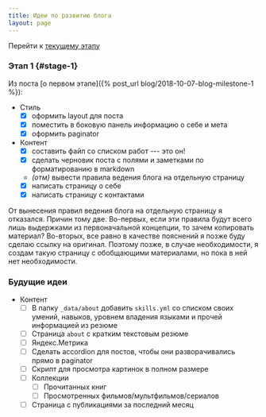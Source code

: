 ```yaml
---
title: Идеи по развитию блога
layout: page
---
```


Перейти к [текущему этапу](#stage-1)

### Этап 1 {#stage-1}

Из поста [о первом этапе]({% post_url blog/2018-10-07-blog-milestone-1 %}):
- Стиль
  - [X] оформить layout для поста
  - [X] поместить в боковую панель информацию о себе и мета
  - [X] оформить paginator
- Контент
  - [X] составить файл со списком работ --- это он!
  - [X] сделать черновик поста с полями и заметками по форматированию
    в markdown
  - *(отм)* вывести правила ведения блога на отдельную страницу
  - [X] написать страницу о себе
  - [X] написать страницу с контактами

От вынесения правил ведения блога на отдельную страницу я отказался.
Причин тому две.  Во-первых, если эти правила будут всего лишь
выдержками из первоначальной концепции, то зачем копировать материал?
Во-вторых, все равно в качестве пояснений я позже буду сделаю ссылку
на оригинал.  Поэтому позже, в случае необходимости, я создам такую
страницу с обобщающими материалами, но пока в ней нет необходимости.

### Будущие идеи

- Контент
  - [ ] В папку `_data/about` добавить `skills.yml` со списком своих
        умений, навыков, уровнем владения языками и прочей информацией
        из резюме
  - [ ] Страница `about` с кратким текстовым резюме
  - [ ] Яндекс.Метрика
  - [ ] Сделать accordion для постов, чтобы они разворачивались прямо
        в paginator
  - [ ] Скрипт для просмотра картинок в полном размере
  - [ ] Коллекции
    - [ ] Прочитанных книг
    - [ ] Просмотренных фильмов/мультфильмов/сериалов
  - [ ] Страница с публикациями за последний месяц
